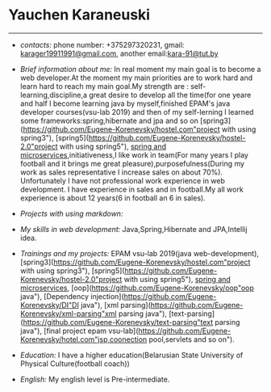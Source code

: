 # Yauchen Karaneuski

****

 +  *contacts:* phone number: +375297320231, gmail: karager19911991@gmail.com, another email:kara-91@tut.by
     
 +  *Brief information about me:* In real moment my main goal is to become a web developer.At the moment my main priorities are to work hard and learn hard  to reach my main goal.My strength are : self-learning,discipline,a great desire to develop all the time(for one yeare and half I become learning java by myself,finished EPAM's java developer courses(vsu-lab 2019) and then of my self-lerning I learned some frameworks:spring,hibernate and jpa and so on [spring3](https://github.com/Eugene-Korenevsky/hostel.com"project with using spring3"), [spring5](https://github.com/Eugene-Korenevsky/hostel-2.0"project with using spring5"), [spring and microservices](https://github.com/Eugene-Korenevsky/hostel-3.0"Microservices"),initiativeness,I like work in team(For many years I play football and it brings me great pleasure),purposefulness(During my work as sales representative I increase sales on about 70%). Unfortunately I have not professional work experience in web development. I have experience in sales and in football.My all work experience is about 12 years(6 in football an 6 in sales).
 + *Projects with using markdown:*

 + *My skills in web development:* Java,Spring,Hibernate and JPA,Intellij idea.

 + *Trainings and my projects:* EPAM vsu-lab 2019(java web-development),[spring3](https://github.com/Eugene-Korenevsky/hostel.com"project with using spring3"), [spring5](https://github.com/Eugene-Korenevsky/hostel-2.0"project with using spring5"), [spring and microservices](https://github.com/Eugene-Korenevsky/hostel-3.0"Microservices"), [oop](https://github.com/Eugene-Korenevsky/oop"oop java"), [Dependency injection](https://github.com/Eugene-Korenevsky/DI"DI java"), [xml parsing](https://github.com/Eugene-Korenevsky/xml-parsing"xml parsing java"), [text-parsing](https://github.com/Eugene-Korenevsky/text-parsing"text parsing java"), [final project epam vsu-lab](https://github.com/Eugene-Korenevsky/hotel.com"jsp,coonection pool,servlets and so on").
 + *Education:* I  have a higher education(Belarusian State University of Physical Culture(football coach))
 + *English:* My english level is Pre-intermediate.